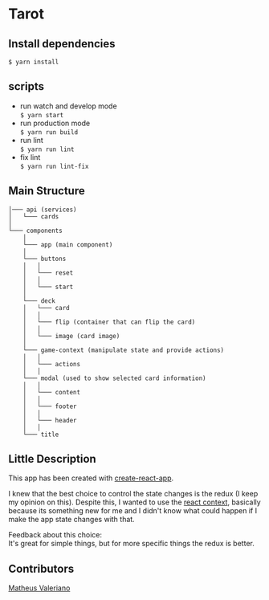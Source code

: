 # Tarot

## Install dependencies
`$ yarn install`

## scripts
* run watch and develop mode\
  `$ yarn start`
* run production mode\
  `$ yarn run build`
* run lint\
  `$ yarn run lint`
* fix lint\
  `$ yarn run lint-fix`


## Main Structure
```
│─── api (services)
│   └─── cards
│
└─── components
    │
    └─── app (main component)
    │
    └─── buttons
    │   │
    │   └─── reset
    │   │
    │   └─── start
    │
    └─── deck
    │   └─── card
    │   │
    │   └─── flip (container that can flip the card)
    │   │
    │   └─── image (card image)
    │
    └─── game-context (manipulate state and provide actions)
    │   │
    │   └─── actions
    │   │
    └─── modal (used to show selected card information)
    │   │
    │   └─── content
    │   │
    │   └─── footer
    │   │
    │   └─── header
    │   │
    └─── title
```


## Little Description
This app has been created with [create-react-app](https://github.com/facebookincubator/create-react-app).

I knew that the best choice to control the state changes is the redux (I keep my opinion on this). Despite this, I wanted to use the [react context](https://reactjs.org/docs/context.html), basically because its something new for me and I didn't know what could happen if I make the app state changes with that.

Feedback about this choice:\
It's great for simple things, but for more specific things the redux is better.


## Contributors
[Matheus Valeriano](https://github.com/mathvaleriano)